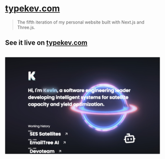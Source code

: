 # [typekev.com](https://typekev.com/)

> The fifth iteration of my personal website built with Next.js and Three.js.

## See it live on [typekev.com](https://typekev.com/)

<br/>
<a href="https://typekev.com">
  <div align="center">
    <img src="./public/v5.jpeg" />
  </div>
</a>
<br/>

